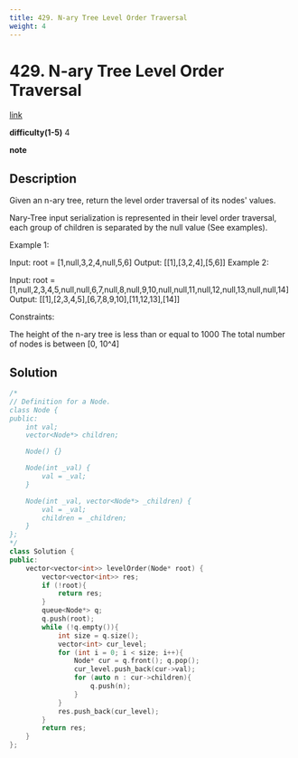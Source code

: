 ```yaml
---
title: 429. N-ary Tree Level Order Traversal
weight: 4
---
```

# 429. N-ary Tree Level Order Traversal
[link](https://leetcode.com/problems/n-ary-tree-level-order-traversal/)

**difficulty(1-5)**
4

**note**

## Description
Given an n-ary tree, return the level order traversal of its nodes' values.

Nary-Tree input serialization is represented in their level order traversal, each group of children is separated by the null value (See examples).

 

Example 1:



Input: root = [1,null,3,2,4,null,5,6]
Output: [[1],[3,2,4],[5,6]]
Example 2:



Input: root = [1,null,2,3,4,5,null,null,6,7,null,8,null,9,10,null,null,11,null,12,null,13,null,null,14]
Output: [[1],[2,3,4,5],[6,7,8,9,10],[11,12,13],[14]]
 

Constraints:

The height of the n-ary tree is less than or equal to 1000
The total number of nodes is between [0, 10^4]

## Solution
```c++
/*
// Definition for a Node.
class Node {
public:
    int val;
    vector<Node*> children;

    Node() {}

    Node(int _val) {
        val = _val;
    }

    Node(int _val, vector<Node*> _children) {
        val = _val;
        children = _children;
    }
};
*/
class Solution {
public:
    vector<vector<int>> levelOrder(Node* root) {
        vector<vector<int>> res;
        if (!root){
            return res;
        }
        queue<Node*> q;
        q.push(root);
        while (!q.empty()){
            int size = q.size();
            vector<int> cur_level;
            for (int i = 0; i < size; i++){
                Node* cur = q.front(); q.pop();
                cur_level.push_back(cur->val);
                for (auto n : cur->children){
                    q.push(n);
                }
            }
            res.push_back(cur_level);
        }
        return res;
    }
};
```